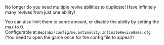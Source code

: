 No longer do you need multiple revive abilities to duplicate! Have infinitely many revives from just one ability!

You can also limit them to some amount, or disable the ability by setting the max to 0.<br>
Configurable at `BepInEx/config/me.antimality.InfiniteReviveUses.cfg`
(You need to open the game once for the config file to appear!)